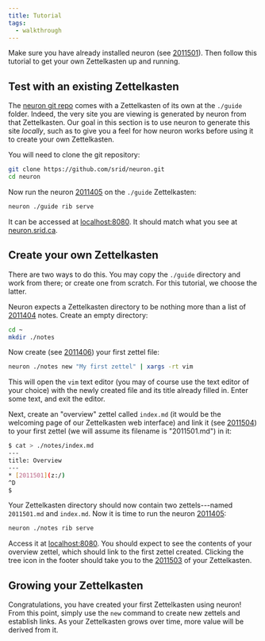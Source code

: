 ```yaml
---
title: Tutorial
tags:
  - walkthrough
---
```


Make sure you have already installed neuron (see [2011501](zcf://installing)). Then follow this tutorial to get your own Zettelkasten up and running.

## Test with an existing Zettelkasten

The [neuron git repo](https://github.com/srid/neuron) comes with a Zettelkasten of its own at the `./guide` folder. Indeed, the very site you are viewing is generated by neuron from that Zettelkasten. Our goal in this section is to use neuron to generate this site *locally*, such as to give you a feel for how neuron works before using it to create your own Zettelkasten.

You will need to clone the git repository:

```bash
git clone https://github.com/srid/neuron.git
cd neuron
```

Now run the neuron [2011405](zcf://web-intr) on the `./guide` Zettelkasten:

```bash
neuron ./guide rib serve
```

It can be accessed at [localhost:8080](http://localhost:8080). It should match what you see at [neuron.srid.ca](https://neuron.srid.ca).

## Create your own Zettelkasten

There are two ways to do this. You may copy the `./guide` directory and work from there; or create one from scratch. For this tutorial, we choose the latter.

Neuron expects a Zettelkasten directory to be nothing more than a list of [2011404](zcf://z-md) notes. Create an empty directory:

```bash
cd ~
mkdir ./notes
```

Now create (see [2011406](zcf://editing)) your first zettel file:

```bash
neuron ./notes new "My first zettel" | xargs -rt vim
```

This will open the `vim` text editor (you may of course use the text editor of your choice) with the newly created file and its title already filled in. Enter some text, and exit the editor. 

Next, create an "overview" zettel called `index.md` (it would be the welcoming page of our Zettelkasten web interface) and link it (see [2011504](zcf://linking)) to your first zettel (we will assume its filename is "2011501.md") in it:

```bash
$ cat > ./notes/index.md
---
title: Overview
---
* [2011501](z:/)
^D
$
```

Your Zettelkasten directory should now contain two zettels---named `2011501.md` and `index.md`.  Now it is time to run the neuron [2011405](zcf://web-intr):

```bash
neuron ./notes rib serve 
```

Access it at [localhost:8080](http://localhost:8080). You should expect to see the contents of your overview zettel, which should link to the first zettel created. Clicking the tree icon in the footer should take you to the [2011503](zcf://graph-view) of your Zettelkasten.

## Growing your Zettelkasten

Congratulations, you have created your first Zettelkasten using neuron! From this point, simply use the `new` command to create new zettels and establish links. As your Zettelkasten grows over time, more value will be derived from it.
